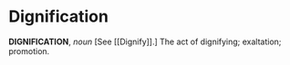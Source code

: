 # Dignification

**DIGNIFICATION**, _noun_ \[See [[Dignify]].\] The act of dignifying; exaltation; promotion.